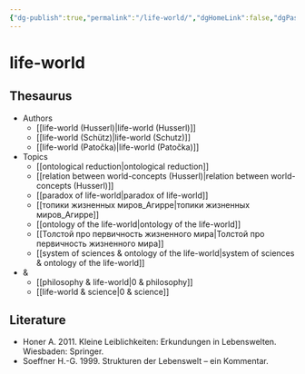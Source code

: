 ```yaml
---
{"dg-publish":true,"permalink":"/life-world/","dgHomeLink":false,"dgPassFrontmatter":false}
---
```


# life-world
## Thesaurus
- Authors
	- [[life-world (Husserl)|life-world (Husserl)]]
	- [[life-world (Schütz)|life-world (Schutz)]]
	- [[life-world (Patočka)|life-world (Patočka)]]
- Topics
	- [[ontological reduction|ontological reduction]]
	- [[relation between world-concepts (Husserl)|relation between world-concepts (Husserl)]]
	- [[paradox of life-world|paradox of life-world]]
	- [[топики жизненных миров_Агирре|топики жизненных миров_Агирре]]
	- [[ontology of the life-world|ontology of the life-world]]
	- [[Толстой про первичность жизненного мира|Толстой про первичность жизненного мира]]
	- [[system of sciences & ontology of the life-world|system of sciences & ontology of the life-world]]
- &
	- [[philosophy & life-world|0 & philosophy]]
	- [[life-world & science|0 & science]]


## Literature
- Honer A. 2011. Kleine Leiblichkeiten: Erkundungen in Lebenswelten. Wiesbaden: Springer.
- Soeffner H.-G. 1999. Strukturen der Lebenswelt – ein Kommentar.




